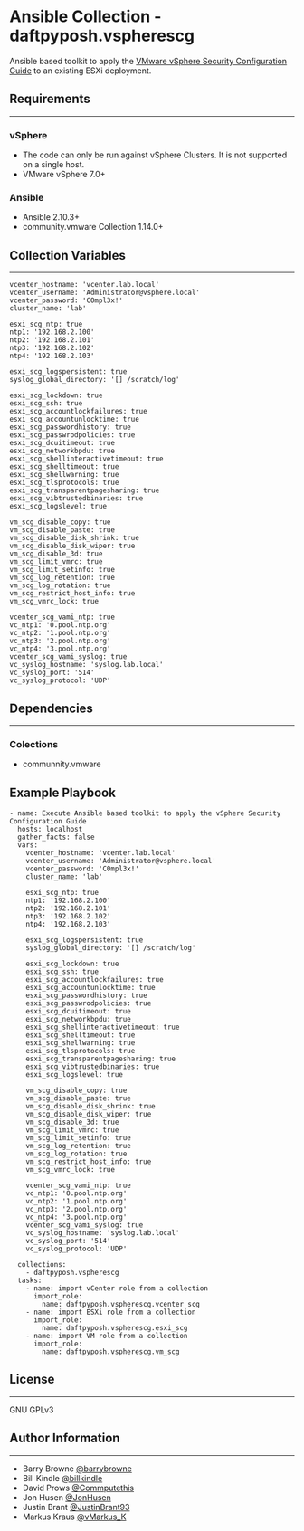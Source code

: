 # Ansible Collection - daftpyposh.vspherescg

Ansible based toolkit to apply the [VMware vSphere Security Configuration Guide](https://core.vmware.com/vmware-vsphere-security-configuration-guide-7) to an existing ESXi deployment.

## Requirements

---

### vSphere

- The code can only be run against vSphere Clusters.  It is not supported on a single host.
- VMware vSphere 7.0+

### Ansible

- Ansible 2.10.3+
- community.vmware Collection 1.14.0+

## Collection Variables

---

``` Ansible
vcenter_hostname: 'vcenter.lab.local'
vcenter_username: 'Administrator@vsphere.local'
vcenter_password: 'C0mpl3x!'
cluster_name: 'lab'

esxi_scg_ntp: true
ntp1: '192.168.2.100'
ntp2: '192.168.2.101'
ntp3: '192.168.2.102'
ntp4: '192.168.2.103'

esxi_scg_logspersistent: true
syslog_global_directory: '[] /scratch/log'

esxi_scg_lockdown: true
esxi_scg_ssh: true
esxi_scg_accountlockfailures: true
esxi_scg_accountunlocktime: true
esxi_scg_passwordhistory: true
esxi_scg_passwrodpolicies: true
esxi_scg_dcuitimeout: true
esxi_scg_networkbpdu: true
esxi_scg_shellinteractivetimeout: true
esxi_scg_shelltimeout: true
esxi_scg_shellwarning: true
esxi_scg_tlsprotocols: true
esxi_scg_transparentpagesharing: true
esxi_scg_vibtrustedbinaries: true
esxi_scg_logslevel: true

vm_scg_disable_copy: true
vm_scg_disable_paste: true
vm_scg_disable_disk_shrink: true
vm_scg_disable_disk_wiper: true
vm_scg_disable_3d: true
vm_scg_limit_vmrc: true
vm_scg_limit_setinfo: true
vm_scg_log_retention: true
vm_scg_log_rotation: true
vm_scg_restrict_host_info: true
vm_scg_vmrc_lock: true

vcenter_scg_vami_ntp: true
vc_ntp1: '0.pool.ntp.org'
vc_ntp2: '1.pool.ntp.org'
vc_ntp3: '2.pool.ntp.org'
vc_ntp4: '3.pool.ntp.org'
vcenter_scg_vami_syslog: true
vc_syslog_hostname: 'syslog.lab.local'
vc_syslog_port: '514'
vc_syslog_protocol: 'UDP'
```

## Dependencies

---

### Colections

- communnity.vmware

## Example Playbook

``` Ansible
- name: Execute Ansible based toolkit to apply the vSphere Security Configuration Guide
  hosts: localhost
  gather_facts: false
  vars:
    vcenter_hostname: 'vcenter.lab.local'
    vcenter_username: 'Administrator@vsphere.local'
    vcenter_password: 'C0mpl3x!'
    cluster_name: 'lab'

    esxi_scg_ntp: true
    ntp1: '192.168.2.100'
    ntp2: '192.168.2.101'
    ntp3: '192.168.2.102'
    ntp4: '192.168.2.103'

    esxi_scg_logspersistent: true
    syslog_global_directory: '[] /scratch/log'

    esxi_scg_lockdown: true
    esxi_scg_ssh: true
    esxi_scg_accountlockfailures: true
    esxi_scg_accountunlocktime: true
    esxi_scg_passwordhistory: true
    esxi_scg_passwrodpolicies: true
    esxi_scg_dcuitimeout: true
    esxi_scg_networkbpdu: true
    esxi_scg_shellinteractivetimeout: true
    esxi_scg_shelltimeout: true
    esxi_scg_shellwarning: true
    esxi_scg_tlsprotocols: true
    esxi_scg_transparentpagesharing: true
    esxi_scg_vibtrustedbinaries: true
    esxi_scg_logslevel: true

    vm_scg_disable_copy: true
    vm_scg_disable_paste: true
    vm_scg_disable_disk_shrink: true
    vm_scg_disable_disk_wiper: true
    vm_scg_disable_3d: true
    vm_scg_limit_vmrc: true
    vm_scg_limit_setinfo: true
    vm_scg_log_retention: true
    vm_scg_log_rotation: true
    vm_scg_restrict_host_info: true
    vm_scg_vmrc_lock: true

    vcenter_scg_vami_ntp: true
    vc_ntp1: '0.pool.ntp.org'
    vc_ntp2: '1.pool.ntp.org'
    vc_ntp3: '2.pool.ntp.org'
    vc_ntp4: '3.pool.ntp.org'
    vcenter_scg_vami_syslog: true
    vc_syslog_hostname: 'syslog.lab.local'
    vc_syslog_port: '514'
    vc_syslog_protocol: 'UDP'

  collections:
    - daftpyposh.vspherescg
  tasks:
    - name: import vCenter role from a collection
      import_role:
        name: daftpyposh.vspherescg.vcenter_scg
    - name: import ESXi role from a collection
      import_role:
        name: daftpyposh.vspherescg.esxi_scg
    - name: import VM role from a collection
      import_role:
        name: daftpyposh.vspherescg.vm_scg

```

## License

---

 GNU GPLv3

## Author Information

---

- Barry Browne [@barrybrowne](https://twitter.com/barrybrowne)
- Bill Kindle [@billkindle](https://www.linkedin.com/in/billkindle/)
- David Prows [@Commputethis](https://twitter.com/commputethis)
- Jon Husen [@JonHusen](https://twitter.com/JonHusen)
- Justin Brant [@JustinBrant93](https://twitter.com/JustinBrant93)
- Markus Kraus [@vMarkus_K](https://twitter.com/vMarkus_K)
